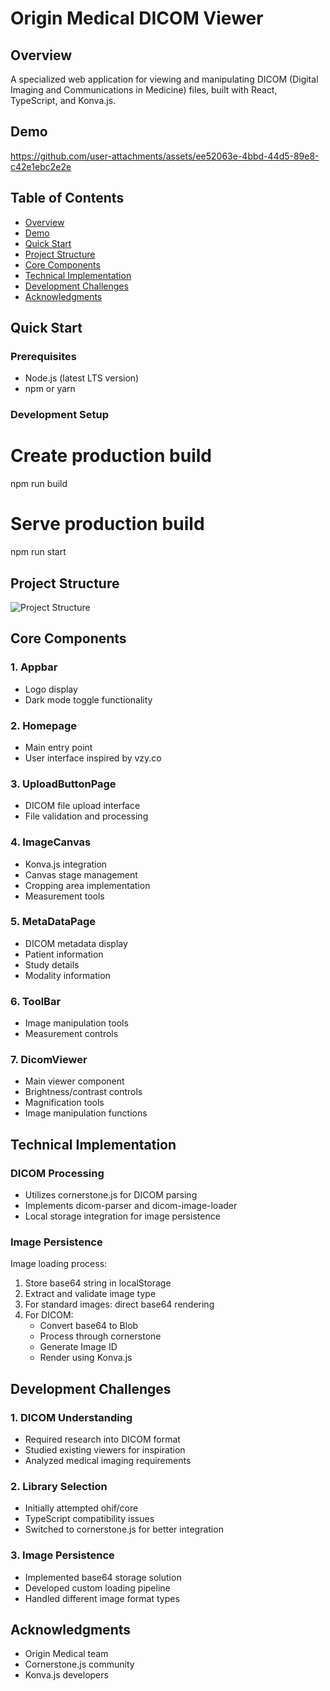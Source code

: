 <a name="top"></a>

# Origin Medical DICOM Viewer

## Overview

A specialized web application for viewing and manipulating DICOM (Digital Imaging and Communications in Medicine) files, built with React, TypeScript, and Konva.js.

## Demo

https://github.com/user-attachments/assets/ee52063e-4bbd-44d5-89e8-c42e1ebc2e2e

## Table of Contents

- [Overview](#overview)
- [Demo](#demo)
- [Quick Start](#quick-start)
- [Project Structure](#project-structure)
- [Core Components](#core-components)
- [Technical Implementation](#technical-implementation)
- [Development Challenges](#development-challenges)
- [Acknowledgments](#acknowledgments)

## Quick Start

### Prerequisites

- Node.js (latest LTS version)
- npm or yarn

### Development Setup

# Create production build

npm run build

# Serve production build

npm run start

## Project Structure

![Project Structure](/dicom/public/project_structure.png)

## Core Components

### 1. Appbar

- Logo display
- Dark mode toggle functionality

### 2. Homepage

- Main entry point
- User interface inspired by vzy.co

### 3. UploadButtonPage

- DICOM file upload interface
- File validation and processing

### 4. ImageCanvas

- Konva.js integration
- Canvas stage management
- Cropping area implementation
- Measurement tools

### 5. MetaDataPage

- DICOM metadata display
- Patient information
- Study details
- Modality information

### 6. ToolBar

- Image manipulation tools
- Measurement controls

### 7. DicomViewer

- Main viewer component
- Brightness/contrast controls
- Magnification tools
- Image manipulation functions

## Technical Implementation

### DICOM Processing

- Utilizes cornerstone.js for DICOM parsing
- Implements dicom-parser and dicom-image-loader
- Local storage integration for image persistence

### Image Persistence

Image loading process:

1. Store base64 string in localStorage
2. Extract and validate image type
3. For standard images: direct base64 rendering
4. For DICOM:
   - Convert base64 to Blob
   - Process through cornerstone
   - Generate Image ID
   - Render using Konva.js

## Development Challenges

### 1. DICOM Understanding

- Required research into DICOM format
- Studied existing viewers for inspiration
- Analyzed medical imaging requirements

### 2. Library Selection

- Initially attempted ohif/core
- TypeScript compatibility issues
- Switched to cornerstone.js for better integration

### 3. Image Persistence

- Implemented base64 storage solution
- Developed custom loading pipeline
- Handled different image format types

## Acknowledgments

- Origin Medical team
- Cornerstone.js community
- Konva.js developers
